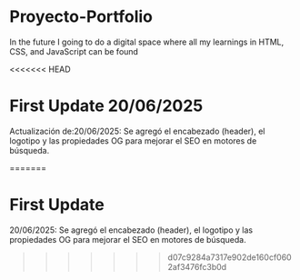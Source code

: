 # Proyecto-Portfolio
In the future I going to do a digital space where all my learnings in HTML, CSS, and JavaScript can be found

<<<<<<< HEAD
# First Update 20/06/2025
Actualización de:20/06/2025: Se agregó el encabezado (header), el logotipo y las propiedades OG para mejorar el SEO en motores de búsqueda.


=======
# First Update
20/06/2025: Se agregó el encabezado (header), el logotipo y las propiedades OG para mejorar el SEO en motores de búsqueda.
>>>>>>> d07c9284a7317e902de160cf0602af3476fc3b0d
